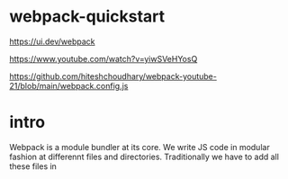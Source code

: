 # webpack-quickstart

https://ui.dev/webpack

https://www.youtube.com/watch?v=yiwSVeHYosQ

https://github.com/hiteshchoudhary/webpack-youtube-21/blob/main/webpack.config.js



# intro
Webpack is a module bundler at its core.
We write JS code in modular fashion at differennt files and directories. Traditionally we have to add all these files in <script/> tag.
With web pack, it generates a single bundled js file.

With help of loaders and initializers, it can also do pre and post processing before and after the bundle is generated.

# webpack.config.js fields

## entry
This is the entry file for webpack build

## output
output file details 
If not specified default is "dist/main.js"

    output: {
        path: path.resolve(__dirname, 'dist2'),
        filename: 'bundle.js'
    }

## loaders
Out of the box, when webpack is building its dependency graph by examining all of your import/require() statements, it's only able to process JavaScript and JSON files.
When we want to process other types of fies(e.g. .css or .svg) we need loaders to trannsform them first.

syntax

    module: {
        rules:[
            {
                test: /\.(js)$/,
                use: "babel-loader",
              },
        ]
    },

loaders are used by webpack if specified during build.

test :- File that matches the regex will be processed by the loader
use :- loader/s that will be used for processing. When we have more than 1 we can specify as an array and it gets processed right to left.

## mode
If it is production or development. default is production
By setting mode to production, webpack will automatically set process.env.NODE_ENV to production. It will also minify our code and strip out warnings.
## plugin
plugins are used after build.  e.g. html-webpack-plugin generates a html file and inject output file to it.

example:

  plugins: [new HtmlWebpackPlugin()],





